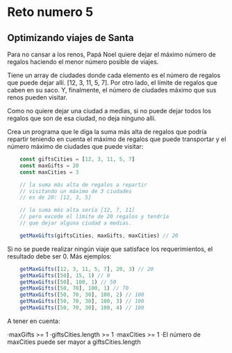 # Reto numero 5
## Optimizando viajes de Santa

Para no cansar a los renos, Papá Noel quiere dejar el máximo número de regalos haciendo el menor número posible de viajes.

Tiene un array de ciudades donde cada elemento es el número de regalos que puede dejar allí. [12, 3, 11, 5, 7]. Por otro lado, el límite de regalos que caben en su saco. Y, finalmente, el número de ciudades máximo que sus renos pueden visitar.

Como no quiere dejar una ciudad a medias, si no puede dejar todos los regalos que son de esa ciudad, no deja ninguno allí.

Crea un programa que le diga la suma más alta de regalos que podría repartir teniendo en cuenta el máximo de regalos que puede transportar y el número máximo de ciudades que puede visitar:

```javascript
    const giftsCities = [12, 3, 11, 5, 7]
    const maxGifts = 20
    const maxCities = 3

    // la suma más alta de regalos a repartir
    // visitando un máximo de 3 ciudades
    // es de 20: [12, 3, 5]

    // la suma más alta sería [12, 7, 11]
    // pero excede el límite de 20 regalos y tendría
    // que dejar alguna ciudad a medias.

    getMaxGifts(giftsCities, maxGifts, maxCities) // 20
```
Si no se puede realizar ningún viaje que satisface los requerimientos, el resultado debe ser 0. Más ejemplos:
```javascript
    getMaxGifts([12, 3, 11, 5, 7], 20, 3) // 20
    getMaxGifts([50], 15, 1) // 0
    getMaxGifts([50], 100, 1) // 50
    getMaxGifts([50, 70], 100, 1) // 70
    getMaxGifts([50, 70, 30], 100, 2) // 100
    getMaxGifts([50, 70, 30], 100, 3) // 100
    getMaxGifts([50, 70, 30], 100, 4) // 100
```
A tener en cuenta:

·maxGifts >= 1
·giftsCities.length >= 1
·maxCities >= 1
·El número de maxCities puede ser mayor a giftsCities.length